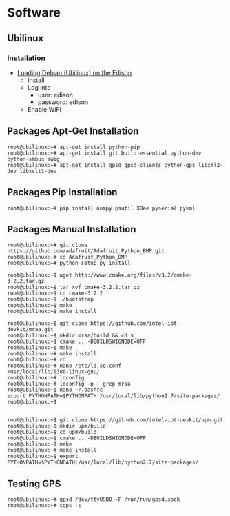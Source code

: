 Software
==

## Ubilinux

### Installation

- [Loading Debian (Ubilinux) on the Edison ](https://learn.sparkfun.com/tutorials/loading-debian-ubilinux-on-the-edison)
  - Install 
  - Log into
    - user: edison
    - password: edison
  - Enable WiFi

## Packages Apt-Get Installation

    root@ubilinux:~# apt-get install python-pip
    root@ubilinux:~# apt-get install git build-essential python-dev python-smbus swig
    root@ubilinux:~# apt-get install gpsd gpsd-clients python-gps libxml2-dev libxslt1-dev

## Packages Pip Installation

    root@ubilinux:~# pip install numpy psutil XBee pyserial pykml

## Packages Manual Installation

    root@ubilinux:~# git clone https://github.com/adafruit/Adafruit_Python_BMP.git
    root@ubilinux:~# cd Adafruit_Python_BMP
    root@ubilinux:~# python setup.py install

    root@ubilinux:~$ wget http://www.cmake.org/files/v3.2/cmake-3.2.2.tar.gz
    root@ubilinux:~$ tar xvf cmake-3.2.2.tar.gz
    root@ubilinux:~$ cd cmake-3.2.2
    root@ubilinux:~$ ./bootstrap
    root@ubilinux:~$ make
    root@ubilinux:~$ make install

    root@ubilinux:~$ git clone https://github.com/intel-iot-devkit/mraa.git
    root@ubilinux:~$ mkdir mraa/build && cd $_
    root@ubilinux:~$ cmake .. -DBUILDSWIGNODE=OFF
    root@ubilinux:~$ make
    root@ubilinux:~# make install
    root@ubilinux:~# cd
    root@ubilinux:~# nano /etc/ld.so.conf
    /usr/local/lib/i386-linux-gnu/
    root@ubilinux:~# ldconfig
    root@ubilinux:~# ldconfig -p | grep mraa
    root@ubilinux:~$ nano ~/.bashrc
    export PYTHONPATH=$PYTHONPATH:/usr/local/lib/python2.7/site-packages/
    root@ubilinux:~$ 
    
    
    root@ubilinux:~$ git clone https://github.com/intel-iot-devkit/upm.git
    root@ubilinux:~$ mkdir upm/build
    root@ubilinux:~$ cd upm/build
    root@ubilinux:~$ cmake .. -DBUILDSWIGNODE=OFF
    root@ubilinux:~$ make
    root@ubilinux:~# make install
    root@ubilinux:~$ export PYTHONPATH=$PYTHONPATH:/usr/local/lib/python2.7/site-packages/

## Testing GPS

    root@ubilinux:~# gpsd /dev/ttyUSB0 -F /var/run/gpsd.sock
    root@ubilinux:~# cgps -s

    
